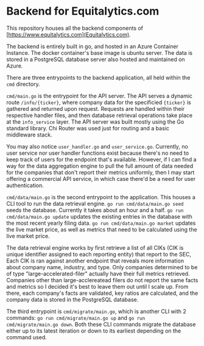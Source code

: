 # Backend for Equitalytics.com
This repository houses all the backend components of [https://www.equitalytics.com](Equitalytics.com). 

The backend is entirely built in go, and hosted in an Azure Container Instance. The docker container's base image is ubuntu server. The data is stored in a PostgreSQL database server also hosted and maintained on Azure.

There are three entrypoints to the backend application, all held within the `cmd` directory. 

`cmd/main.go` is the entrypoint for the API server. The API serves a dynamic route `/info/{ticker}`, where company data for the specificied `{ticker}` is gathered and returned upon request. Requests are handled within their respective handler files, and then database retrieval operations take place at the `info_service` layer. The API server was built mostly using the Go standard library. Chi Router was used just for routing and a basic middleware stack. 

You may also notice `user_handler.go` and `user_service.go`. Currently, no user service nor user handler functions exist because there's no need to keep track of users for the endpoint that's available. However, if I can find a way for the data aggregation engine to pull the full amount of data needed for the companies that don't report their metrics uniformly, then I may start offering a commercial API service, in which case there'd be a need for user authentication.


`cmd/data/main.go` is the second entrypoint to the application. This houses a CLI tool to run the data retrieval engine. `go run cmd/data/main.go seed` seeds the database. Currently it takes about an hour and a half. `go run cmd/data/main.go update` updates the existing entries in the database with the most recent yearly filing data. `go run cmd/data/main.go market` updates the live market price, as well as metrics that need to be calculated using the live market price. 

The data retrieval engine works by first retrieve a list of all CIKs (CIK is unique identifier assigned to each reporting entity) that report to the SEC, Each CIK is ran against another endpoint that reveals more information about company name, industry, and type. Only companies determined to be of type "large-accelerated-filer" actually have their full metrics retrieved. Companies other than large-acclereatead filers do not report the same facts and metrics so I decided it's best to leave them out until I scale up. From there, each company's facts are validated, key ratios are calculated, and the company data is stored in the PostgreSQL database.

The third entrypoint is `cmd/migrate/main.go`, which is another CLI with 2 commands: `go run cmd/migrate/main.go up` and `go run cmd/migrate/main.go down`. Both these CLI commands migrate the database either up to its latest iteration or down to its earliest depending on the command used. 

